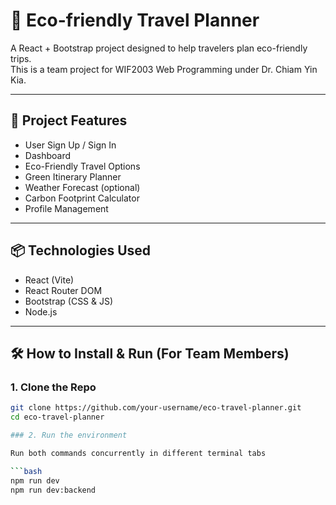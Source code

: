# 🌱 Eco-friendly Travel Planner

A React + Bootstrap project designed to help travelers plan eco-friendly trips.  
This is a team project for WIF2003 Web Programming under Dr. Chiam Yin Kia.

---

## 🚀 Project Features

- User Sign Up / Sign In
- Dashboard
- Eco-Friendly Travel Options
- Green Itinerary Planner
- Weather Forecast (optional)
- Carbon Footprint Calculator
- Profile Management

---

## 📦 Technologies Used

- React (Vite)
- React Router DOM
- Bootstrap (CSS & JS)
- Node.js

---

## 🛠️ How to Install & Run (For Team Members)

### 1. Clone the Repo

```bash
git clone https://github.com/your-username/eco-travel-planner.git
cd eco-travel-planner

### 2. Run the environment

Run both commands concurrently in different terminal tabs

```bash
npm run dev
npm run dev:backend
